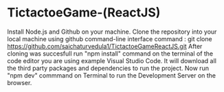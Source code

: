 # TictactoeGame-(ReactJS)
Install Node.js and Github on your machine. Clone the repository into your local machine using github command-line interface command : git clone https://github.com/saichaturvedula1/TictactoeGameReactJS.git After cloning was succesfull run "npm install" command on the terminal of the code editor you are using example Visual Studio Code. It will download all the third party packages and dependencies to run the project. Now run "npm dev" commmand on Terminal to run the Development Server on the browser.
